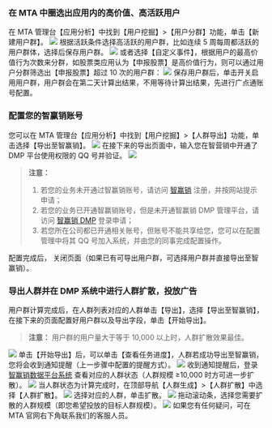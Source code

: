 ### 在 MTA 中圈选出应用内的高价值、高活跃用户
在 MTA 管理台【应用分析】中找到【用户挖掘】>【用户分群】功能，单击【新建用户群】。
![](http://imgcache.tce.fsphere.cn/image/mc.qcloudimg.com/static/img/34ec55e936c5abb354cf27fae10275c7/image.png)
根据活跃条件选择高活跃的用户群，比如连续 5 周每周都活跃的用户群体，选择后保存用户群。
![](http://imgcache.tce.fsphere.cn/image/mc.qcloudimg.com/static/img/f8420876eee746c7f431adaf35d544a8/image.png)
或者选择【自定义事件】，根据用户的最高价值行为次数来分群，如股票类应用认为【申报股票】是高价值行为，则可以通过用户分群筛选出【申报股票】超过 10 次的用户群：
![](http://imgcache.tce.fsphere.cn/image/mc.qcloudimg.com/static/img/143bd1862017b7c0b2027ec253ccc39e/image.png)
保存用户群后，单击开关启用用户群，用户群会在第二天计算出结果，不用等待计算出结果，先进行广点通账号配置。

### 配置您的智赢销账号

您可以在 MTA 管理台【应用分析】中找到【用户挖掘】>【人群导出】功能，单击选择【导出至智赢销】。
![](http://imgcache.tce.fsphere.cn/image/mc.qcloudimg.com/static/img/d4b0a1b8ea1f3208a59f1be89cb62ff9/image.png)
在接下来的导出页面中，输入您在智营销中开通了 DMP 平台使用权限的 QQ 号并验证。
![](http://imgcache.tce.fsphere.cn/image/mc.qcloudimg.com/static/img/b0c1fa41bc92e677537912c83e740eab/image.png)
>**注意：**
>1. 若您的业务未开通过智赢销账号，请访问 [智赢销](http://win.qq.com) 注册，并按网站提示申请；
>2. 若您的业务已开通智赢销账号，但是未开通智赢销 DMP 管理平台，请访问 [智赢销 DMP](https://dmp.qq.com/) 登录申请；
>3. 若您所在公司都已开通相关账号，但账号不能共享给您，您可以在配置管理中将其 QQ 号加入系统，并由您的同事完成配置操作。

配置完成后， 关闭页面（如果已有可导出用户群，可选择用户群并直接导出至智赢销）。

### 导出人群并在 DMP 系统中进行人群扩散，投放广告

用户群计算完成后，在人群列表对应的人群单击【导出】，选择【导出至智赢销】，在接下来的页面配置好用户群以及导出字段，单击【开始导出】。
>**注意：**
>用户群的用户量大于等于 10,000 以上时，人群扩散效果最佳。

![](http://imgcache.tce.fsphere.cn/image/mc.qcloudimg.com/static/img/89afa93a28c52d610c62ee192a30d8a2/image.png)
单击【开始导出】后，可以单击【查看任务进度】，人群若成功导出至智赢销，您将会收到通知提醒（上一步骤中配置的提醒方式）。
![](http://imgcache.tce.fsphere.cn/image/mc.qcloudimg.com/static/img/82143f1ac39261722a3fc7ed82fa2f0a/image.png)
收到通知提醒后，登录 [智赢销数据平台系统](http://dmp.qq.com) 查看对应的人群状态（人群规模 ≥10,000 时方可进一步扩散）。
![](http://imgcache.tce.fsphere.cn/image/mc.qcloudimg.com/static/img/9033ffbaee8f376d7bcbcb3f72ace6a0/image.png)
当人群状态为计算完成时，在顶部导航【人群生成】>【人群扩散】中选择【人群扩散】。
![](http://imgcache.tce.fsphere.cn/image/mc.qcloudimg.com/static/img/ae93a16e257a6f0ed5c566086d3f75e0/image.png)
选择对应的人群，单击扩散。
![](http://imgcache.tce.fsphere.cn/image/mc.qcloudimg.com/static/img/2a0fc266e61cbc24d06870e22d5995fb/image.png)
拖动滚动条，选择您需要扩散的人群规模（即您希望投放的目标人群规模）。
![](http://imgcache.tce.fsphere.cn/image/mc.qcloudimg.com/static/img/3b094cc04f50c0b19690b8ecfcfd4989/image.png)
如果您有任何疑问，可在 MTA 官网右下角联系我们的客服人员。

